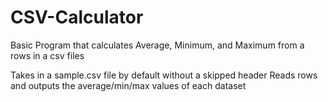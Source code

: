 # CSV-Calculator
Basic Program that calculates Average, Minimum, and Maximum from a rows in a csv files

Takes in a sample.csv file by default without a skipped header
Reads rows and outputs the average/min/max values of each dataset
